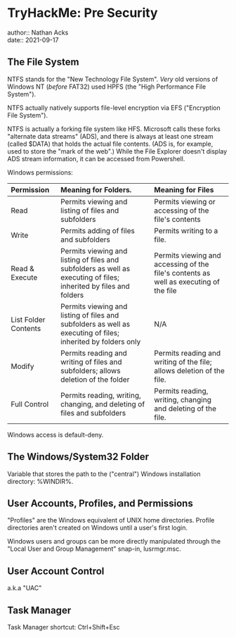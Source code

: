 # TryHackMe: Pre Security

author:: Nathan Acks  
date:: 2021-09-17

## The File System

NTFS stands for the "New Technology File System". *Very* old versions of Windows NT (*before* FAT32) used HPFS (the "High Performance File System").

NTFS actually natively supports file-level encryption via EFS ("Encryption File System").

NTFS is actually a forking file system like HFS. Microsoft calls these forks "alternate data streams" (ADS), and there is always at least one stream (called $DATA) that holds the actual file contents. (ADS is, for example, used to store the "mark of the web".) While the File Explorer doesn't display ADS stream information, it can be accessed from Powershell.

Windows permissions:

| Permission           | Meaning for Folders.                                                                                              | Meaning for Files                                                                     |
|:-------------------- |:----------------------------------------------------------------------------------------------------------------- |:------------------------------------------------------------------------------------- |
| Read                 | Permits viewing and listing of files and subfolders                                                                | Permits viewing or accessing of the file's contents                                  |
| Write                | Permits adding of files and subfolders                                                                            | Permits writing to a file.                                                            |
| Read & Execute       | Permits viewing and listing of files and subfolders as well as executing of files; inherited by files and folders | Permits viewing and accessing of the file's contents as well as executing of the file |
| List Folder Contents | Permits viewing and listing of files and subfolders as well as executing of files; inherited by folders only      | N/A                                                                                   |
| Modify               | Permits reading and writing of files and subfolders; allows deletion of the folder                                | Permits reading and writing of the file; allows deletion of the file.                 |
| Full Control         | Permits reading, writing, changing, and deleting of files and subfolders                                          | Permits reading, writing, changing and deleting of the file.                          |

Windows access is default-deny.

## The Windows/System32 Folder

Variable that stores the path to the ("central") Windows installation directory: %WINDIR%.

## User Accounts, Profiles, and Permissions

"Profiles" are the Windows equivalent of UNIX home directories. Profile directories aren't created on Windows until a user's first login.

Windows users and groups can be more directly manipulated through the "Local User and Group Management" snap-in, lusrmgr.msc.

## User Account Control

a.k.a "UAC"

## Task Manager

Task Manager shortcut: Ctrl+Shift+Esc

